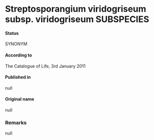 # Streptosporangium viridogriseum subsp. viridogriseum SUBSPECIES

#### Status
SYNONYM

#### According to
The Catalogue of Life, 3rd January 2011

#### Published in
null

#### Original name
null

### Remarks
null